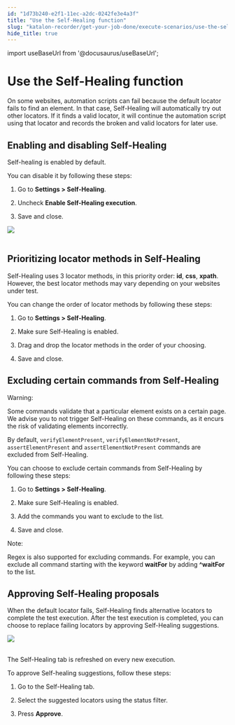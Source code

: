 ```yaml
---
id: "1d73b240-e2f1-11ec-a2dc-0242fe3e4a3f"
title: "Use the Self-Healing function"
slug: "katalon-recorder/get-your-job-done/execute-scenarios/use-the-self-healing-function"
hide_title: true
---
```

import useBaseUrl from '@docusaurus/useBaseUrl';

    

# <a id="id" class="anchor_top_offset"/><a id="ariaid-title1" class="anchor_top_offset"/>Use the Self-Healing function

    
      
<p xmlns="http://www.w3.org/1999/xhtml" className="p">On some websites, automation scripts can fail because the   default locator fails to find an element. In that case,   Self-Healing will automatically try out other locators. If it finds   a valid locator, it will continue the automation script using that   locator and records the broken and valid locators for later   use.</p> 
    
  
    

## <a id="id_1" class="anchor_top_offset"/>Enabling and disabling Self-Healing

    
      
<p xmlns="http://www.w3.org/1999/xhtml" className="p">Self-healing is enabled by default.</p> 
      
<p xmlns="http://www.w3.org/1999/xhtml" className="p">You can disable it by following these steps:</p> 
      
<ol xmlns="http://www.w3.org/1999/xhtml" className="ol">   <li className="li">     <p className="p">Go to <strong className="ph b">Settings &gt; Self-Healing</strong>.</p>   </li>   <li className="li">     <p className="p">Uncheck <strong className="ph b">Enable Self-Healing execution</strong>.</p>   </li>   <li className="li">     <p className="p">Save and close.</p>   </li> </ol> 
      
<p xmlns="http://www.w3.org/1999/xhtml" className="p">   <img className="image" src={useBaseUrl("https://raw.githubusercontent.com/katalon-studio/docs-images/master/katalon-recorder/docs/jtbd/execute-scenarios/self-healing/kr-self-healing-setting.png")} /><br /><br /> </p> 
    
  
    

## <a id="id_2" class="anchor_top_offset"/>Prioritizing locator methods in Self-Healing

    
      
<p xmlns="http://www.w3.org/1999/xhtml" className="p">Self-Healing uses 3 locator methods, in this priority order:   <strong className="ph b">id</strong>, <strong className="ph b">css</strong>, <strong className="ph b">xpath</strong>.   However, the best locator methods may vary depending on your   websites under test.</p> 
      
<p xmlns="http://www.w3.org/1999/xhtml" className="p">You can change the order of locator methods by following these   steps:</p> 
      
<ol xmlns="http://www.w3.org/1999/xhtml" className="ol">   <li className="li">     <p className="p">Go to <strong className="ph b">Settings &gt; Self-Healing</strong>.</p>   </li>   <li className="li">     <p className="p">Make sure Self-Healing is enabled.</p>   </li>   <li className="li">     <p className="p">Drag and drop the locator methods in the order of your       choosing.</p>   </li>   <li className="li">     <p className="p">Save and close.</p>   </li> </ol> 
    
  

## <a id="id_3" class="anchor_top_offset"/>Excluding certain commands from Self-Healing

<div xmlns="http://www.w3.org/1999/xhtml" className="note warning note_warning"><span className="note__title">Warning:</span> 
  <p className="p">Some commands validate that a particular element exists on a
    certain page. We advise you to not trigger Self-Healing on these
    commands, as it encurs the risk of validating elements
    incorrectly.</p>
  <p className="p">By default, <code className="ph codeph">verifyElementPresent</code>,
    <code className="ph codeph">verifyElementNotPresent</code>,
    <code className="ph codeph">assertElementPresent</code> and 
    <code className="ph codeph">assertElementNotPresent</code> commands are excluded from
    Self-Healing.</p>
</div>
<p xmlns="http://www.w3.org/1999/xhtml" className="p">You can choose to exclude certain commands from Self-Healing by   following these steps:</p> 
<ol xmlns="http://www.w3.org/1999/xhtml" className="ol"><li className="li">     <p className="p">Go to <strong className="ph b">Settings &gt; Self-Healing</strong>.</p>   </li><li className="li">     <p className="p">Make sure Self-Healing is enabled.</p>   </li><li className="li">     <p className="p">Add the commands you want to exclude to the list.</p>   </li><li className="li">     <p className="p">Save and close.</p>   </li></ol> 
<div xmlns="http://www.w3.org/1999/xhtml" className="note note note_note"><span className="note__title">Note:</span> 
  <p className="p">Regex is also supported for excluding commands. For example, you
    can exclude all command starting with the keyword 
    <strong className="ph b">waitFor</strong> by adding <strong className="ph b">^waitFor</strong> to the
    list.</p>
</div>

## <a id="id_4" class="anchor_top_offset"/>Approving Self-Healing proposals

<p xmlns="http://www.w3.org/1999/xhtml" className="p">When the default locator fails, Self-Healing finds alternative   locators to complete the test execution. After the test execution   is completed, you can choose to replace failing locators by   approving Self-Healing suggestions.</p> 
<p xmlns="http://www.w3.org/1999/xhtml" className="p">   <img className="image" src={useBaseUrl("https://raw.githubusercontent.com/katalon-studio/docs-images/master/katalon-recorder/docs/jtbd/execute-scenarios/self-healing/kr-self-healing-approval-process.png")} /><br /><br /> </p> 
<p xmlns="http://www.w3.org/1999/xhtml" className="p">The Self-Healing tab is refreshed on every new execution.</p> 
<p xmlns="http://www.w3.org/1999/xhtml" className="p">To approve Self-healing suggestions, follow these steps:</p> 
<ol xmlns="http://www.w3.org/1999/xhtml" className="ol"><li className="li">     <p className="p">Go to the Self-Healing tab.</p>   </li><li className="li">     <p className="p">Select the suggested locators using the status filter.</p>   </li><li className="li">     <p className="p">Press <strong className="ph b">Approve</strong>.</p>   </li></ol> 
